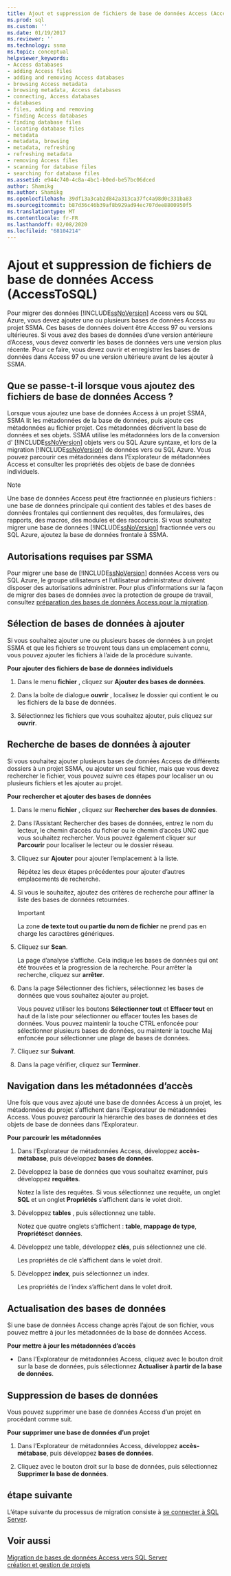 ```yaml
---
title: Ajout et suppression de fichiers de base de données Access (AccessToSQL) | Microsoft Docs
ms.prod: sql
ms.custom: ''
ms.date: 01/19/2017
ms.reviewer: ''
ms.technology: ssma
ms.topic: conceptual
helpviewer_keywords:
- Access databases
- adding Access files
- adding and removing Access databases
- browsing Access metadata
- browsing metadata, Access databases
- connecting, Access databases
- databases
- files, adding and removing
- finding Access databases
- finding database files
- locating database files
- metadata
- metadata, browsing
- metadata, refreshing
- refreshing metadata
- removing Access files
- scanning for database files
- searching for database files
ms.assetid: e944c740-4c8a-4bc1-b0ed-be57bc06dced
author: Shamikg
ms.author: Shamikg
ms.openlocfilehash: 39df13a3cab2d842a313ca37fc4a98d0c331ba83
ms.sourcegitcommit: b87d36c46b39af8b929ad94ec707dee8800950f5
ms.translationtype: MT
ms.contentlocale: fr-FR
ms.lasthandoff: 02/08/2020
ms.locfileid: "68104214"
---
```

# <a name="adding-and-removing-access-database-files-accesstosql"></a>Ajout et suppression de fichiers de base de données Access (AccessToSQL)
Pour migrer des données [!INCLUDE[ssNoVersion](../../includes/ssnoversion-md.md)] Access vers ou SQL Azure, vous devez ajouter une ou plusieurs bases de données Access au projet SSMA. Ces bases de données doivent être Access 97 ou versions ultérieures. Si vous avez des bases de données d’une version antérieure d’Access, vous devez convertir les bases de données vers une version plus récente. Pour ce faire, vous devez ouvrir et enregistrer les bases de données dans Access 97 ou une version ultérieure avant de les ajouter à SSMA.  
  
## <a name="what-happens-when-you-add-access-database-files"></a>Que se passe-t-il lorsque vous ajoutez des fichiers de base de données Access ?  
Lorsque vous ajoutez une base de données Access à un projet SSMA, SSMA lit les métadonnées de la base de données, puis ajoute ces métadonnées au fichier projet. Ces métadonnées décrivent la base de données et ses objets. SSMA utilise les métadonnées lors de la conversion d' [!INCLUDE[ssNoVersion](../../includes/ssnoversion-md.md)] objets vers ou SQL Azure syntaxe, et lors de la migration [!INCLUDE[ssNoVersion](../../includes/ssnoversion-md.md)] de données vers ou SQL Azure. Vous pouvez parcourir ces métadonnées dans l’Explorateur de métadonnées Access et consulter les propriétés des objets de base de données individuels.  
  
> [!NOTE]  
> Une base de données Access peut être fractionnée en plusieurs fichiers : une base de données principale qui contient des tables et des bases de données frontales qui contiennent des requêtes, des formulaires, des rapports, des macros, des modules et des raccourcis. Si vous souhaitez migrer une base de données [!INCLUDE[ssNoVersion](../../includes/ssnoversion-md.md)] fractionnée vers ou SQL Azure, ajoutez la base de données frontale à SSMA.  
  
## <a name="permissions-that-are-required-by-ssma"></a>Autorisations requises par SSMA  
Pour migrer une base de [!INCLUDE[ssNoVersion](../../includes/ssnoversion-md.md)] données Access vers ou SQL Azure, le groupe utilisateurs et l’utilisateur administrateur doivent disposer des autorisations administrer. Pour plus d’informations sur la façon de migrer des bases de données avec la protection de groupe de travail, consultez [préparation des bases de données Access pour la migration](preparing-access-databases-for-migration-accesstosql.md).  
  
## <a name="selecting-databases-to-add"></a>Sélection de bases de données à ajouter  
Si vous souhaitez ajouter une ou plusieurs bases de données à un projet SSMA et que les fichiers se trouvent tous dans un emplacement connu, vous pouvez ajouter les fichiers à l’aide de la procédure suivante.  
  
**Pour ajouter des fichiers de base de données individuels**  
  
1.  Dans le menu **fichier** , cliquez sur **Ajouter des bases de données**.  
  
2.  Dans la boîte de dialogue **ouvrir** , localisez le dossier qui contient le ou les fichiers de la base de données.  
  
3.  Sélectionnez les fichiers que vous souhaitez ajouter, puis cliquez sur **ouvrir**.  
  
## <a name="finding-databases-to-add"></a>Recherche de bases de données à ajouter  
Si vous souhaitez ajouter plusieurs bases de données Access de différents dossiers à un projet SSMA, ou ajouter un seul fichier, mais que vous devez rechercher le fichier, vous pouvez suivre ces étapes pour localiser un ou plusieurs fichiers et les ajouter au projet.  
  
**Pour rechercher et ajouter des bases de données**  
  
1.  Dans le menu **fichier** , cliquez sur **Rechercher des bases de données**.  
  
2.  Dans l’Assistant Rechercher des bases de données, entrez le nom du lecteur, le chemin d’accès du fichier ou le chemin d’accès UNC que vous souhaitez rechercher. Vous pouvez également cliquer sur **Parcourir** pour localiser le lecteur ou le dossier réseau.  
  
3.  Cliquez sur **Ajouter** pour ajouter l’emplacement à la liste.  
  
    Répétez les deux étapes précédentes pour ajouter d’autres emplacements de recherche.  
  
4.  Si vous le souhaitez, ajoutez des critères de recherche pour affiner la liste des bases de données retournées.  
  
    > [!IMPORTANT]  
    > La zone **de texte tout ou partie du nom de fichier** ne prend pas en charge les caractères génériques.  
  
5.  Cliquez sur **Scan**.  
  
    La page d’analyse s’affiche. Cela indique les bases de données qui ont été trouvées et la progression de la recherche. Pour arrêter la recherche, cliquez sur **arrêter**.  
  
6.  Dans la page Sélectionner des fichiers, sélectionnez les bases de données que vous souhaitez ajouter au projet.  
  
    Vous pouvez utiliser les boutons **Sélectionner tout** et **Effacer tout** en haut de la liste pour sélectionner ou effacer toutes les bases de données. Vous pouvez maintenir la touche CTRL enfoncée pour sélectionner plusieurs bases de données, ou maintenir la touche Maj enfoncée pour sélectionner une plage de bases de données.  
  
7.  Cliquez sur **Suivant**.  
  
8.  Dans la page vérifier, cliquez sur **Terminer**.  
  
## <a name="browsing-access-metadata"></a>Navigation dans les métadonnées d’accès  
Une fois que vous avez ajouté une base de données Access à un projet, les métadonnées du projet s’affichent dans l’Explorateur de métadonnées Access. Vous pouvez parcourir la hiérarchie des bases de données et des objets de base de données dans l’Explorateur.  
  
**Pour parcourir les métadonnées**  
  
1.  Dans l’Explorateur de métadonnées Access, développez **accès-métabase**, puis développez **bases de données**.  
  
2.  Développez la base de données que vous souhaitez examiner, puis développez **requêtes**.  
  
    Notez la liste des requêtes. Si vous sélectionnez une requête, un onglet **SQL** et un onglet **Propriétés** s’affichent dans le volet droit.  
  
3.  Développez **tables** , puis sélectionnez une table.  
  
    Notez que quatre onglets s’affichent : **table**, **mappage de type**, **Propriétés**et **données**.  
  
4.  Développez une table, développez **clés**, puis sélectionnez une clé.  
  
    Les propriétés de clé s’affichent dans le volet droit.  
  
5.  Développez **index**, puis sélectionnez un index.  
  
    Les propriétés de l’index s’affichent dans le volet droit.  
  
## <a name="refreshing-databases"></a>Actualisation des bases de données  
Si une base de données Access change après l’ajout de son fichier, vous pouvez mettre à jour les métadonnées de la base de données Access.  
  
**Pour mettre à jour les métadonnées d’accès**  
  
-   Dans l’Explorateur de métadonnées Access, cliquez avec le bouton droit sur la base de données, puis sélectionnez **Actualiser à partir de la base de données**.  
  
## <a name="removing-databases"></a>Suppression de bases de données  
Vous pouvez supprimer une base de données Access d’un projet en procédant comme suit.  
  
**Pour supprimer une base de données d’un projet**  
  
1.  Dans l’Explorateur de métadonnées Access, développez **accès-métabase**, puis développez **bases de données**.  
  
2.  Cliquez avec le bouton droit sur la base de données, puis sélectionnez **Supprimer la base de données**.  
  
## <a name="next-step"></a>étape suivante  
L’étape suivante du processus de migration consiste à [se connecter à SQL Server](https://msdn.microsoft.com/bb8c4bde-cfc2-4636-92ae-5dd24abe9536).  
  
## <a name="see-also"></a>Voir aussi  
[Migration de bases de données Access vers SQL Server](migrating-access-databases-to-sql-server-azure-sql-db-accesstosql.md)  
[création et gestion de projets](creating-and-managing-projects-accesstosql.md)  
  
